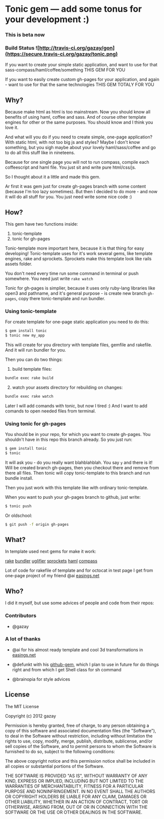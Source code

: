 # Tonic gem — add some tonus for your development :)

### This is beta now

### Build Status ![http://travis-ci.org/gazay/gon](https://secure.travis-ci.org/gazay/tonic.png)

If you want to create your simple static application,
and want to use for that sass-compass/haml/coffee/something
THIS GEM FOR YOU

If you want to easily create custom gh-pages for your application,
and again - want to use for that the same technologies
THIS GEM TOTALY FOR YOU

## Why?

Because make html as html is too mainstream. Now you should know all
benefits of using haml, coffee and sass. And of course other template engines for
other or the same purposes. You should know and I think you love it.

And what will you do if you need to create simple, one-page application?
With static html, with not too big js and styles?
Maybe I don't know something, but you sigh maybe about your
lovely haml/sass/coffee and go to do all this stuff like in nineteens.

Because for one single page you will not to run compass, compile each coffeescript and haml file.
You just sit and write pure html/css/js.

So I thought about it a little and made this gem.

Ar first it was gem just for create gh-pages branch with some content (because I'm too lazy sometimes).
But then I decided to do more - and now it will do all stuff for you. You just need write some nice code :)


## How?

This gem have two functions inside:

  1. tonic-template
  2. tonic for gh-pages

Tonic-template more important here, because it is that thing for easy developing!
Tonic-template uses for it's work several gems, like template engines, rake and sprockets.
Sprockets make this template look like rails assets folder.

You don't need every time run some command in terminal or push somewhere.
You need just write `rake watch`

Tonic for gh-pages is simplier, because it uses only ruby-lang libraries like open3 and pathname,
and it's general purpose - is create new branch `gh-pages`, copy there tonic-template and run bundler.

### Using tonic-template

For create template for one-page static application you need to do this:

```bash
$ gem install tonic
$ tonic new my_app
```

This will create for you directory with template files, gemfile and rakefile. And it will run bundler for you.

Then you can do two things:

  1. build template files:

  ```bash
  bundle exec rake build
  ```

  2. watch your assets directory for rebuilding on changes:

  ```bash
  bundle exec rake watch
  ```

Later I will add comands with tonic, but now I tired :)
And I want to add comands to open needed files from terminal.

### Using tonic for gh-pages

You should be in your repo, for which you want to create gh-pages.
You shouldn't have in this repo this branch already.
So you just run:

```bash
$ gem install tonic
$ tonic
```

It will ask you - do you really want blahblahblah. You say `y` and there is it!
Will be created branch gh-pages, then you checkout there and remove from there all files.
Then tonic will copy tonic-template to this branch and run bundle install.

Then you just work with this template like with ordinary tonic-template.

When you want to push your gh-pages branch to github, just write:

```bash
$ tonic push
```

Or oldschool:

```bash
$ git push -f origin gh-pages
```

## What?

In template used next gems for make it work:

[rake](https://github.com/jimweirich/rake)
[bundler](https://github.com/carlhuda/bundler)
[uglifier](https://github.com/lautis/uglifier)
[sprockets](https://github.com/sstephenson/sprockets)
[haml](https://github.com/nex3/haml)
[compass](https://github.com/chriseppstein/compass)

Lot of code for rakefile of template and for octocat in test page
I get from one-page project of my friend @ai [easings.net](https://github.com/ai/easings.net)

## Who?

I did it myself, but use some advices of people and code from their repos:

### Contributors

* @gazay

### A lot of thanks

* @ai for his almost ready template and cool 3d transformations in [easings.net](https://github.com/ai/easings.net)

* @defunkt with his [github-gem](https://github.com/defunkt/github-gem), which I plan to use in future for do things right
and from which I get Shell class for sh command

* @brainopia for style advices

## License

The MIT License

Copyright (c) 2012 gazay

Permission is hereby granted, free of charge, to any person obtaining a copy of this software and associated documentation files (the "Software"), to deal in the Software without restriction, including without limitation the rights to use, copy, modify, merge, publish, distribute, sublicense, and/or sell copies of the Software, and to permit persons to whom the Software is furnished to do so, subject to the following conditions:

The above copyright notice and this permission notice shall be included in all copies or substantial portions of the Software.

THE SOFTWARE IS PROVIDED "AS IS", WITHOUT WARRANTY OF ANY KIND, EXPRESS OR IMPLIED, INCLUDING BUT NOT LIMITED TO THE WARRANTIES OF MERCHANTABILITY, FITNESS FOR A PARTICULAR PURPOSE AND NONINFRINGEMENT. IN NO EVENT SHALL THE AUTHORS OR COPYRIGHT HOLDERS BE LIABLE FOR ANY CLAIM, DAMAGES OR OTHER LIABILITY, WHETHER IN AN ACTION OF CONTRACT, TORT OR OTHERWISE, ARISING FROM, OUT OF OR IN CONNECTION WITH THE SOFTWARE OR THE USE OR OTHER DEALINGS IN THE SOFTWARE.


